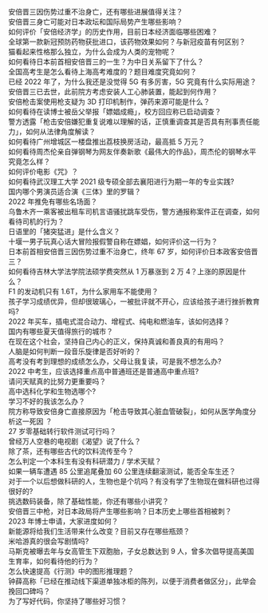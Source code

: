 安倍晋三因伤势过重不治身亡，还有哪些进展值得关注？  
安倍晋三身亡可能对日本政坛和国际局势产生哪些影响？  
如何评价「安倍经济学」的历史作用，目前日本经济面临哪些困难？  
全球第一款新冠预防药物获批进口，该药物效果如何？与新冠疫苗有何区别？  
猫看起来性格那么独立，为什么会成为人类的宠物呢？  
如何看待日本前首相安倍晋三的一生？为中日关系留下了什么？  
全国高考生是怎么看待上海高考难度的？题目难度究竟如何？  
已经 2022 年了，为什么我还是没觉得 5G 有多厉害，5G 究竟有什么实际用途？  
安倍晋三已去世，此前院方考虑安装人工心肺装置，能起到何作用？  
安倍枪击案使用枪支疑为 3D 打印机制作，弹药来源可能是什么？  
如何看待在读博士被岳父举报「嫖娼成瘾」，校方回应称已启动调查？  
警方透露「枪击安倍嫌犯重复说难以理解的话，正慎重调查其是否具有刑事责任能力」，如何从法律角度解读？  
如何看待广州增城区一楼盘推出荔枝换房活动，最高抵 5 万元？  
如何看待周杰伦亲自弹钢琴为网友伴奏新歌《最伟大的作品》，周杰伦的钢琴水平究竟怎么样？  
如何评价电影《咒》？  
如何看待武汉理工大学 2021 级专硕全部去襄阳进行为期一年的专业实践?  
国内哪个男演员适合演《三体》里的罗辑？  
2022 年推免有哪些名场面？  
乌鲁木齐一乘客被出租车司机言语骚扰跳车受伤，警方通报称案件正在调查，如何看待司机的行为？  
日语里的「猪突猛进」是什么含义？  
十堰一男子玩真心话大冒险报假警自称在嫖娼，如何评价这一行为？  
日本前首相安倍晋三因伤势过重不治身亡，终年 67 岁，如何评价日本政客安倍晋三？  
如何看待吉林大学法学院法硕学费突然从 1 万暴涨到 2 万 4？上涨的原因是什么？  
F1 的发动机只有 1.6T，为什么家用车不能使用？  
孩子学习成绩优异，但却很玻璃心，一被批评就不开心，应该给孩子进行挫折教育吗?  
2022 年买车，插电式混合动力、增程式、纯电和燃油车，该如何选择？  
国内有哪些夏天值得旅行的城市？  
在现在这个社会，坚持自己内心的正义，保持真诚和善良真的有用吗？  
人脑是如何判断一段音乐旋律是否好听的？  
高考没有考到理想的成绩怎么办，父母让我复读，可是我不想怎么办?  
2022 中考生，应该选择重点高中普通班还是普通高中重点班?  
请问天赋真的比努力更重要吗？  
高中选科化学和生物选哪个?  
学习不好的我该怎么办？  
院方称导致安倍身亡直接原因为「枪击导致其心脏血管破裂」，如何从医学角度分析这一死因 ？  
27 岁零基础转行软件测试可行吗？  
曾经万人空巷的电视剧《渴望》说了什么？  
除了茶，还有哪些古代的饮料流传至今？  
怎么判定一个本科生有没有科研潜力 / 学术天赋？  
如果一辆车遭遇 85 公里追尾叠加 60 公里连续翻滚测试，能否全车生还？  
对于一个以后想做科研的人，生物也是个坑吗？有没有学了生物现在做科研也过得很好的?  
挑选数码装备，除了基础性能，你还有哪些小讲究？  
安倍晋三中枪，对日本政局将产生哪些影响？日本历史上哪些首相被刺？  
2023 年博士申请，大家进度如何？  
新能源将给我们生活带来什么改变？目前又存在哪些瓶颈？  
米哈游真的很会写剧情吗?  
马斯克被曝去年与女高管生下双胞胎，子女总数达到 9 人，曾多次倡导提高美国生育率，如何看待他的行为？  
怎么快速提高《行测》中的图形推理题？  
钟薛高称「已经在推动线下渠道单独冰柜的陈列，以便于消费者做区分」，此举会挽回口碑吗？  
为了写好代码，你坚持了哪些好习惯？  
